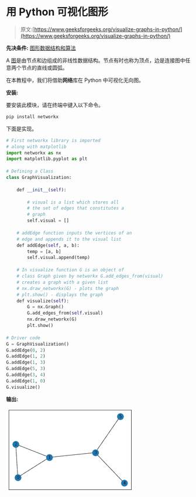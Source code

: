 # 用 Python 可视化图形

> 原文:[https://www.geeksforgeeks.org/visualize-graphs-in-python/](https://www.geeksforgeeks.org/visualize-graphs-in-python/)

**先决条件:** [图形数据结构和算法](https://www.geeksforgeeks.org/graph-data-structure-and-algorithms/)

A [图](https://www.geeksforgeeks.org/graph-data-structure-and-algorithms/)是由节点和边组成的非线性数据结构。节点有时也称为顶点，边是连接图中任意两个节点的直线或圆弧。

在本教程中，我们将借助**网络**库在 Python 中可视化无向图。

**安装:**

要安装此模块，请在终端中键入以下命令。

```py
pip install networkx
```

下面是实现。

```py
# First networkx library is imported 
# along with matplotlib
import networkx as nx
import matplotlib.pyplot as plt

# Defining a Class
class GraphVisualization:

    def __init__(self):

        # visual is a list which stores all 
        # the set of edges that constitutes a
        # graph
        self.visual = []

    # addEdge function inputs the vertices of an
    # edge and appends it to the visual list
    def addEdge(self, a, b):
        temp = [a, b]
        self.visual.append(temp)

    # In visualize function G is an object of
    # class Graph given by networkx G.add_edges_from(visual)
    # creates a graph with a given list
    # nx.draw_networkx(G) - plots the graph
    # plt.show() - displays the graph
    def visualize(self):
        G = nx.Graph()
        G.add_edges_from(self.visual)
        nx.draw_networkx(G)
        plt.show()

# Driver code
G = GraphVisualization()
G.addEdge(0, 2)
G.addEdge(1, 2)
G.addEdge(1, 3)
G.addEdge(5, 3)
G.addEdge(3, 4)
G.addEdge(1, 0)
G.visualize()
```

**输出:**

![](img/9f1cfa77d95f7f8b496786d3fe0e9779.png)